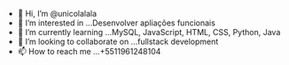 - 👋 Hi, I’m @unicolalala
- 👀 I’m interested in ...Desenvolver apliações funcionais
- 🌱 I’m currently learning ...MySQL, JavaScript, HTML, CSS, Python, Java
- 💞️ I’m looking to collaborate on ...fullstack development
- 📫 How to reach me ...+5511961248104

<!---
unicolalala/unicolalala is a ✨ special ✨ repository because its `README.md` (this file) appears on your GitHub profile.
You can click the Preview link to take a look at your changes.
--->
